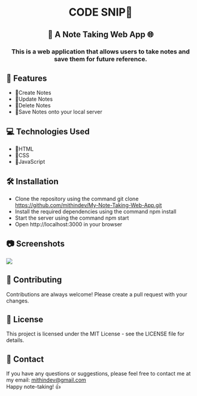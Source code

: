 <h1 align="center">CODE SNIP📂</h1>

<h2 align="center">📝 A Note Taking Web App 🌐</h2>

<h3 align="center">This is a web application that allows users to take notes and save them for future reference.</h3>

## 🚀 Features

- 📘Create Notes
- 📘Update Notes
- 📘Delete Notes
- 📘Save Notes onto your local server

## 💻 Technologies Used

- 🩻HTML
- 💫CSS
- 🤖JavaScript

## 🛠️ Installation

- Clone the repository using the command git clone https://github.com/mithindev/My-Note-Taking-Web-App.git
- Install the required dependencies using the command npm install
- Start the server using the command npm start
- Open http://localhost:3000 in your browser

## 📷 Screenshots

<img src="asset/referencr.png">

## 🤝 Contributing

Contributions are always welcome! Please create a pull request with your changes.

## 📝 License

This project is licensed under the MIT License - see the LICENSE file for details.

## 📧 Contact

If you have any questions or suggestions, please feel free to contact me at my email: mithindev@gmail.com
<br>
Happy note-taking! 👍

